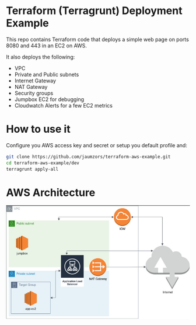 # Terraform (Terragrunt) Deployment Example

This repo contains Terraform code that deploys a simple web page on ports 8080 and 443 in an EC2 on AWS.

It also deploys the following:
- VPC
- Private and Public subnets
- Internet Gateway
- NAT Gateway
- Security groups
- Jumpbox EC2 for debugging
- Cloudwatch Alerts for a few EC2 metrics

# How to use it

Configure you AWS access key and secret or setup you default profile and:

```bash
git clone https://github.com/jaumzors/terraform-aws-example.git
cd terraform-aws-example/dev
terragrunt apply-all
```

# AWS Architecture

![AWS](/imgs/aws.png)